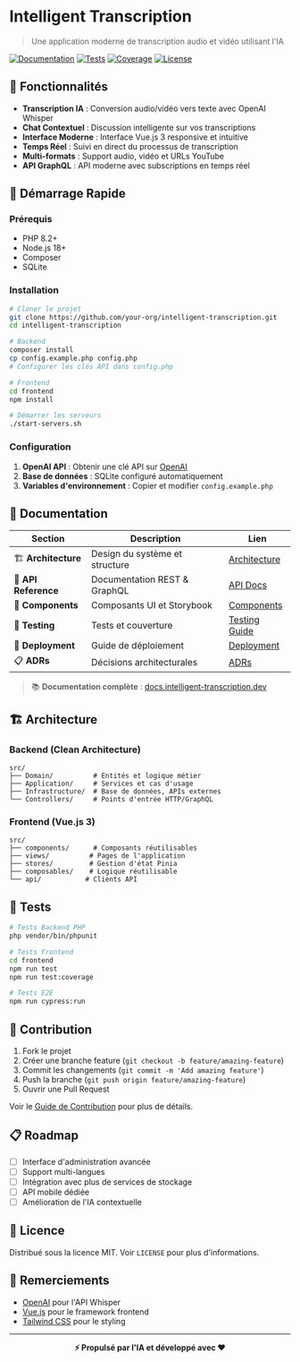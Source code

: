 # Intelligent Transcription

> Une application moderne de transcription audio et vidéo utilisant l'IA

[![Documentation](https://img.shields.io/badge/docs-auto--generated-blue)](https://docs.intelligent-transcription.dev)
[![Tests](https://img.shields.io/github/workflow/status/your-org/intelligent-transcription/Tests)](https://github.com/your-org/intelligent-transcription/actions)
[![Coverage](https://img.shields.io/codecov/c/github/your-org/intelligent-transcription)](https://codecov.io/gh/your-org/intelligent-transcription)
[![License](https://img.shields.io/github/license/your-org/intelligent-transcription)](LICENSE)

## 🎯 Fonctionnalités

- **Transcription IA** : Conversion audio/vidéo vers texte avec OpenAI Whisper
- **Chat Contextuel** : Discussion intelligente sur vos transcriptions
- **Interface Moderne** : Interface Vue.js 3 responsive et intuitive
- **Temps Réel** : Suivi en direct du processus de transcription
- **Multi-formats** : Support audio, vidéo et URLs YouTube
- **API GraphQL** : API moderne avec subscriptions en temps réel

## 🚀 Démarrage Rapide

### Prérequis

- PHP 8.2+
- Node.js 18+
- Composer
- SQLite

### Installation

```bash
# Cloner le projet
git clone https://github.com/your-org/intelligent-transcription.git
cd intelligent-transcription

# Backend
composer install
cp config.example.php config.php
# Configurer les clés API dans config.php

# Frontend
cd frontend
npm install

# Démarrer les serveurs
./start-servers.sh
```

### Configuration

1. **OpenAI API** : Obtenir une clé API sur [OpenAI](https://platform.openai.com/)
2. **Base de données** : SQLite configuré automatiquement
3. **Variables d'environnement** : Copier et modifier `config.example.php`

## 📖 Documentation

| Section | Description | Lien |
|---------|-------------|------|
| 🏗️ **Architecture** | Design du système et structure | [Architecture](docs/architecture/) |
| 🔧 **API Reference** | Documentation REST & GraphQL | [API Docs](docs/backend/api/) |
| 🎨 **Components** | Composants UI et Storybook | [Components](docs/components/) |
| 🧪 **Testing** | Tests et couverture | [Testing Guide](docs/testing/) |
| 🚀 **Deployment** | Guide de déploiement | [Deployment](docs/deployment/) |
| 📋 **ADRs** | Décisions architecturales | [ADRs](docs/adr/) |

> 📚 **Documentation complète** : [docs.intelligent-transcription.dev](https://docs.intelligent-transcription.dev)

## 🏗️ Architecture

### Backend (Clean Architecture)

```
src/
├── Domain/          # Entités et logique métier
├── Application/     # Services et cas d'usage
├── Infrastructure/  # Base de données, APIs externes
└── Controllers/     # Points d'entrée HTTP/GraphQL
```

### Frontend (Vue.js 3)

```
src/
├── components/      # Composants réutilisables
├── views/          # Pages de l'application
├── stores/         # Gestion d'état Pinia
├── composables/    # Logique réutilisable
└── api/           # Clients API
```

## 🧪 Tests

```bash
# Tests Backend PHP
php vendor/bin/phpunit

# Tests Frontend
cd frontend
npm run test
npm run test:coverage

# Tests E2E
npm run cypress:run
```

## 🤝 Contribution

1. Fork le projet
2. Créer une branche feature (`git checkout -b feature/amazing-feature`)
3. Commit les changements (`git commit -m 'Add amazing feature'`)
4. Push la branche (`git push origin feature/amazing-feature`)
5. Ouvrir une Pull Request

Voir le [Guide de Contribution](docs/contributing.md) pour plus de détails.

## 📋 Roadmap

- [ ] Interface d'administration avancée
- [ ] Support multi-langues
- [ ] Intégration avec plus de services de stockage
- [ ] API mobile dédiée
- [ ] Amélioration de l'IA contextuelle

## 📄 Licence

Distribué sous la licence MIT. Voir `LICENSE` pour plus d'informations.

## 🙏 Remerciements

- [OpenAI](https://openai.com/) pour l'API Whisper
- [Vue.js](https://vuejs.org/) pour le framework frontend
- [Tailwind CSS](https://tailwindcss.com/) pour le styling

---

<div align="center">
  <strong>⚡ Propulsé par l'IA et développé avec ❤️</strong>
</div>
